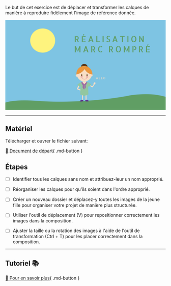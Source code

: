 Le but de cet exercice est de déplacer et transformer les calques de manière à reproduire fidèlement l'image de référence donnée.

![](../assets/image/vecteur_rompre.png)

***

## Matériel

Télécharger et ouvrer le fichier suivant:

[📁 Document de départ](../assets/image/vecteur_rompre_a_corriger.psd){ .md-button }   <br>

## Étapes

- [ ] Identifier tous les calques sans nom et attribuez-leur un nom approprié.
- [ ] Réorganiser les calques pour qu'ils soient dans l'ordre approprié.
- [ ] Créer un nouveau dossier et déplacez-y toutes les images de la jeune fille pour organiser votre projet de manière plus structurée.

- [ ] Utiliser l'outil de déplacement (V) pour repositionner correctement les images dans la composition.
- [ ] Ajuster la taille ou la rotation des images à l'aide de l'outil de transformation (Ctrl + T) pour les placer correctement dans la composition.

***

## Tutoriel 📚

[📖 Pour en savoir plus](https://uqam-my.sharepoint.com/:v:/g/personal/lavoie-pilote_francoise_uqam_ca/ETPC6NeIxzpLv0wtkqkLkcUBqyRSl2p639oEDisVIsuzVQ?nav=eyJyZWZlcnJhbEluZm8iOnsicmVmZXJyYWxBcHAiOiJPbmVEcml2ZUZvckJ1c2luZXNzIiwicmVmZXJyYWxBcHBQbGF0Zm9ybSI6IldlYiIsInJlZmVycmFsTW9kZSI6InZpZXciLCJyZWZlcnJhbFZpZXciOiJNeUZpbGVzTGlua0NvcHkifX0&e=QbYyqP){ .md-button }   <br>

